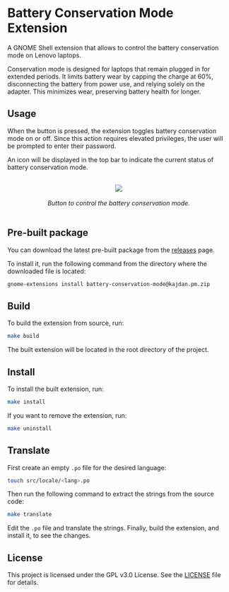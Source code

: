 # Battery Conservation Mode Extension

A GNOME Shell extension that allows to control the battery conservation mode on Lenovo laptops.

Conservation mode is designed for laptops that remain plugged in for extended periods. It limits battery wear by capping the charge at 60%, disconnecting the battery from power use, and relying solely on the adapter. This minimizes wear, preserving battery health for longer.

## Usage

When the button is pressed, the extension toggles battery conservation mode on or off. Since this action requires elevated privileges, the user will be prompted to enter their password.

An icon will be displayed in the top bar to indicate the current status of battery conservation mode.

<br>
<div align="center">
  <img src="https://github.com/user-attachments/assets/951fb6ed-2fcd-4fba-8eaa-3e3cb8d58240" width="auto" height="auto"/>
  <br><br>
  <em>Button to control the battery conservation mode.</em>
</div>
<br>

## Pre-built package

You can download the latest pre-built package from the [releases](https://github.com/ikajdan/battery_conservation_mode/releases/latest/download/battery-conservation-mode@kajdan.pm.zip) page.

To install it, run the following command from the directory where the downloaded file is located:

```bash
gnome-extensions install battery-conservation-mode@kajdan.pm.zip
```

## Build

To build the extension from source, run:

```bash
make build
```

The built extension will be located in the root directory of the project.

## Install

To install the built extension, run:

```bash
make install
```

If you want to remove the extension, run:

```bash
make uninstall
```

## Translate

First create an empty `.po` file for the desired language:

```bash
touch src/locale/<lang>.po
```

Then run the following command to extract the strings from the source code:

```bash
make translate
```

Edit the `.po` file and translate the strings. Finally, build the extension, and install it, to see the changes.

## License

This project is licensed under the GPL v3.0 License. See the [LICENSE](LICENSE.md) file for details.
